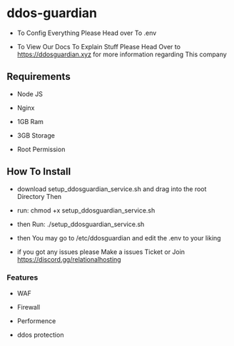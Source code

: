 # ddos-guardian
- To Config Everything Please Head over To .env 


- To View Our Docs To Explain Stuff Please Head Over to https://ddosguardian.xyz for more information regarding This company

## Requirements
* Node JS

* Nginx

* 1GB Ram

* 3GB Storage

* Root Permission

## How To Install
* download setup_ddosguardian_service.sh and drag into the root Directory Then

* run: chmod +x setup_ddosguardian_service.sh

* then Run: ./setup_ddosguardian_service.sh

* then You may go to /etc/ddosguardian and edit the .env to your liking

* if you got any issues please Make a issues Ticket or Join https://discord.gg/relationalhosting

### Features
- WAF

- Firewall

- Performence

- ddos protection
